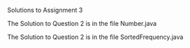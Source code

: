Solutions to Assignment 3

The Solution to Question 2 is in the file Number.java

The Solution to Question 2 is in the file SortedFrequency.java